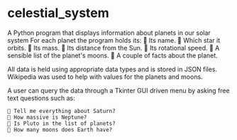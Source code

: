 # celestial_system
A Python program that displays information about planets in our solar system
For each planet the program holds its:
     Its name.
     Which star it orbits.
     Its mass.
     Its distance from the Sun.
     Its rotational speed.
     A sensible list of the planet's moons.
     A couple of facts about the planet.

All data is held using appropriate data types and is stored in JSON files. Wikipedia was used to help with values for the planets and moons.

A user can query the data through a Tkinter GUI driven menu by asking free text questions such as:

     Tell me everything about Saturn?
     How massive is Neptune?
     Is Pluto in the list of planets?
     How many moons does Earth have?